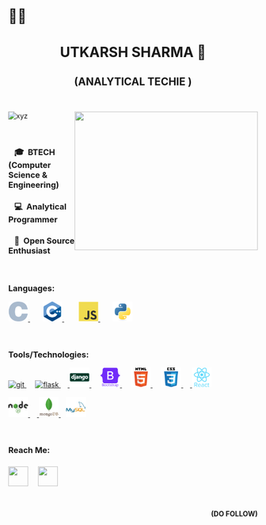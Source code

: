 <h1 align="left"> 👋🏻 </h1>
<h1 align="center"> UTKARSH SHARMA 🧐 </h1>
<h2 align="center"> (ANALYTICAL TECHIE )</h2><br>
<div><img align="right"src="https://previews.123rf.com/images/jossdiim/jossdiim1801/jossdiim180100028/93767092-programming-and-coding-illustration-.jpg" width="370" height="280"/><p align="left"> <img src="https://komarev.com/ghpvc/?username=xyz&label=Profile%20views&color=0e75b6&style=flat" alt="xyz" /> </p><br>
<h3 align="left">&ensp; 🎓&nbsp;	BTECH (Computer Science & Engineering) </h3>
<h3 align="left">&ensp; 💻&nbsp;	Analytical Programmer</h3>
<h3 align="left">&ensp; 🚀&nbsp;	Open Source Enthusiast</h3><br>

	

<h3 align="left">Languages:</h3>
<p align="left"> <a href="https://www.cprogramming.com/" target="_blank"> <img src="https://raw.githubusercontent.com/devicons/devicon/master/icons/c/c-original.svg" alt="c" width="40" height="40"/> </a> &ensp;&emsp;  <a href="https://www.w3schools.com/cpp/" target="_blank"> <img src="https://raw.githubusercontent.com/devicons/devicon/master/icons/cplusplus/cplusplus-original.svg" alt="cplusplus" width="40" height="40"/> </a>&ensp; &emsp;  <a href="https://developer.mozilla.org/en-US/docs/Web/JavaScript" target="_blank"> <img src="https://raw.githubusercontent.com/devicons/devicon/master/icons/javascript/javascript-original.svg" alt="javascript" width="40" height="40"/> </a> &ensp;&emsp; <a href="https://www.python.org" target="_blank"> <img src="https://raw.githubusercontent.com/devicons/devicon/master/icons/python/python-original.svg" alt="python" width="40" height="40"/> </a> </p><br>

<h3 align="left">Tools/Technologies:</h3>
<p align="left"> <a href="https://git-scm.com/" target="_blank"> <img src="https://www.vectorlogo.zone/logos/git-scm/git-scm-icon.svg" alt="git" width="40" height="40"/> </a> &emsp; <a href="https://flask.palletsprojects.com/" target="_blank"> <img src="https://www.vectorlogo.zone/logos/pocoo_flask/pocoo_flask-icon.svg" alt="flask" width="40" height="40"/>  </a> &emsp;<a href="https://www.djangoproject.com/" target="_blank"> <img src="https://raw.githubusercontent.com/devicons/devicon/master/icons/django/django-original.svg" alt="django" width="40" height="40"/> </a> &emsp; <a href="https://getbootstrap.com" target="_blank"> <img src="https://raw.githubusercontent.com/devicons/devicon/master/icons/bootstrap/bootstrap-plain-wordmark.svg" alt="bootstrap" width="40" height="40"/> </a>  &emsp;  <a href="https://www.w3.org/html/" target="_blank"> <img src="https://raw.githubusercontent.com/devicons/devicon/master/icons/html5/html5-original-wordmark.svg" alt="html5" width="40" height="40"/> </a> &emsp; <a href="https://www.w3schools.com/css/" target="_blank"> <img src="https://raw.githubusercontent.com/devicons/devicon/master/icons/css3/css3-original-wordmark.svg" alt="css3" width="40" height="40"/> </a> &emsp;<a href="https://reactjs.org/" target="_blank"> <img src="https://raw.githubusercontent.com/devicons/devicon/master/icons/react/react-original-wordmark.svg" alt="react" width="40" height="40"/> </a> <br> </br>  <a href="https://nodejs.org" target="_blank"> <img src="https://raw.githubusercontent.com/devicons/devicon/master/icons/nodejs/nodejs-original-wordmark.svg" alt="nodejs" width="40" height="40"/> </a> &emsp;<a href="https://www.mongodb.com/" target="_blank"> <img src="https://raw.githubusercontent.com/devicons/devicon/master/icons/mongodb/mongodb-original-wordmark.svg" alt="mongodb" width="40" height="40"/> </a>  &ensp; <a href="https://www.mysql.com/" target="_blank"> <img src="https://raw.githubusercontent.com/devicons/devicon/master/icons/mysql/mysql-original-wordmark.svg" alt="mysql" width="40" height="40"/> </a>  </p><br>

<h3 align="left">Reach Me:</h3>
<h3 align="left"><a href="https://linkedin.com/in/utkarsharma22" target="blank"><img align="center" src="https://camo.githubusercontent.com/9354d286708efe5450394771240324309cd530a93524c988d92296fa01b4bd7e/68747470733a2f2f696d672e69636f6e73382e636f6d2f636f6c6f722f34382f3030303030302f6c696e6b6564696e2e706e67" alt="" height="40" width="40" /></a> &emsp;<a href="utkarshus2000@gmail.com" target="blank"><img align="center" src="https://camo.githubusercontent.com/3519e704bfa3608c44bb981d63331e5163bd0a3bf0ab5fbfbda3a51ada1586a2/68747470733a2f2f696d672e69636f6e73382e636f6d2f666c75656e742f34382f3030303030302f676d61696c2e706e67" alt="" height="40" width="40" /></a></h3></br>

<div class="footer">
  <p align="right"><b>(DO FOLLOW)</b> </p>
</div>



